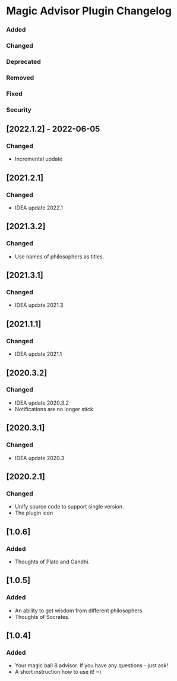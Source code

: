 <!-- Keep a Changelog guide -> https://keepachangelog.com -->

# Magic Advisor Plugin Changelog

### Added

### Changed

### Deprecated

### Removed

### Fixed

### Security

## [2022.1.2] - 2022-06-05
### Changed
- Incremental update

## [2021.2.1]
### Changed
- IDEA update 2022.1

## [2021.3.2]
### Changed
- Use names of philosophers as titles.

## [2021.3.1]
### Changed
- IDEA update 2021.3

## [2021.1.1]
### Changed
- IDEA update 2021.1

## [2020.3.2]
### Changed
- IDEA update 2020.3.2
- Notifications are no longer stick

## [2020.3.1]
### Changed
- IDEA update 2020.3

## [2020.2.1]
### Changed
- Unify source code to support single version.
- The plugin icon

## [1.0.6]
### Added
- Thoughts of Plato and Gandhi.

## [1.0.5]
### Added
- An ability to get wisdom from different philosophers.
- Thoughts of Socrates.

## [1.0.4]
### Added
- Your magic ball 8 advisor. If you have any questions - just ask!
- A short instruction how to use it! =)